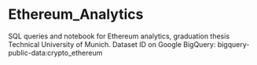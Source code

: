 # Ethereum_Analytics
SQL queries and notebook for Ethereum analytics, graduation thesis Technical University of Munich.
Dataset ID on Google BigQuery: bigquery-public-data:crypto_ethereum

